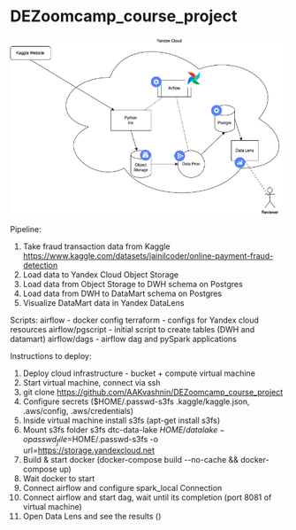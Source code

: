 # DEZoomcamp_course_project
![Model](https://github.com/AAKvashnin/DEZoomcamp_course_project/blob/main/Architecture.drawio.png)


Pipeline:
1) Take fraud transaction data from Kaggle https://www.kaggle.com/datasets/jainilcoder/online-payment-fraud-detection
2) Load data to Yandex Cloud Object Storage
3) Load data from Object Storage to DWH schema on Postgres
4) Load data from DWH to DataMart schema on Postgres
5) Visualize DataMart data in Yandex DataLens

Scripts:
 airflow - docker config
 terraform - configs for Yandex cloud resources
 airflow/pgscript - initial script to create tables (DWH and datamart)
 airflow/dags - airflow dag and pySpark applications

Instructions to deploy:
1) Deploy cloud infrastructure - bucket + compute virtual machine
2) Start virtual machine, connect via ssh
3) git clone https://github.com/AAKvashnin/DEZoomcamp_course_project
4) Configure secrets ($HOME/.passwd-s3fs  .kaggle/kaggle.json, .aws/config, .aws/credentials)
5) Inside virtual machine install s3fs (apt-get install s3fs)
6) Mount s3fs folder
s3fs dtc-data-lake ${HOME}/datalake -o passwd_file=$HOME/.passwd-s3fs -o url=https://storage.yandexcloud.net
7) Build & start docker (docker-compose build --no-cache && docker-compose up)
8) Wait docker to start
9) Connect airflow and configure spark_local Connection
10) Connect airflow and start dag, wait until its completion (port 8081 of virtual machine)
11) Open Data Lens and see the results ()